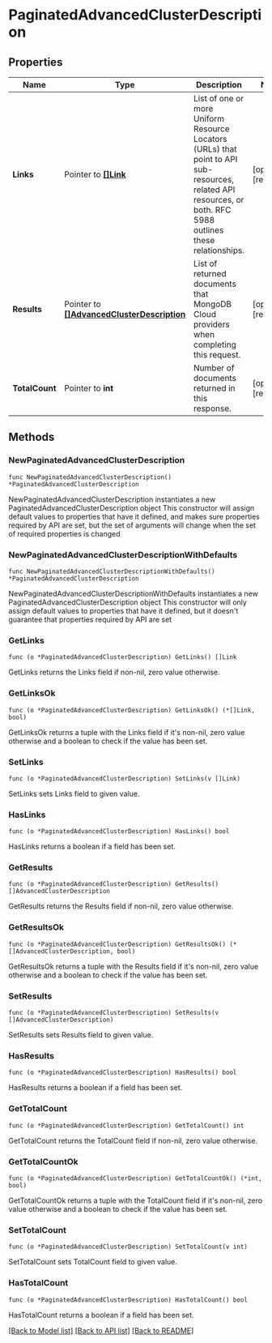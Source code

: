 # PaginatedAdvancedClusterDescription

## Properties

Name | Type | Description | Notes
------------ | ------------- | ------------- | -------------
**Links** | Pointer to [**[]Link**](Link.md) | List of one or more Uniform Resource Locators (URLs) that point to API sub-resources, related API resources, or both. RFC 5988 outlines these relationships. | [optional] [readonly] 
**Results** | Pointer to [**[]AdvancedClusterDescription**](AdvancedClusterDescription.md) | List of returned documents that MongoDB Cloud providers when completing this request. | [optional] [readonly] 
**TotalCount** | Pointer to **int** | Number of documents returned in this response. | [optional] [readonly] 

## Methods

### NewPaginatedAdvancedClusterDescription

`func NewPaginatedAdvancedClusterDescription() *PaginatedAdvancedClusterDescription`

NewPaginatedAdvancedClusterDescription instantiates a new PaginatedAdvancedClusterDescription object
This constructor will assign default values to properties that have it defined,
and makes sure properties required by API are set, but the set of arguments
will change when the set of required properties is changed

### NewPaginatedAdvancedClusterDescriptionWithDefaults

`func NewPaginatedAdvancedClusterDescriptionWithDefaults() *PaginatedAdvancedClusterDescription`

NewPaginatedAdvancedClusterDescriptionWithDefaults instantiates a new PaginatedAdvancedClusterDescription object
This constructor will only assign default values to properties that have it defined,
but it doesn't guarantee that properties required by API are set

### GetLinks

`func (o *PaginatedAdvancedClusterDescription) GetLinks() []Link`

GetLinks returns the Links field if non-nil, zero value otherwise.

### GetLinksOk

`func (o *PaginatedAdvancedClusterDescription) GetLinksOk() (*[]Link, bool)`

GetLinksOk returns a tuple with the Links field if it's non-nil, zero value otherwise
and a boolean to check if the value has been set.

### SetLinks

`func (o *PaginatedAdvancedClusterDescription) SetLinks(v []Link)`

SetLinks sets Links field to given value.

### HasLinks

`func (o *PaginatedAdvancedClusterDescription) HasLinks() bool`

HasLinks returns a boolean if a field has been set.

### GetResults

`func (o *PaginatedAdvancedClusterDescription) GetResults() []AdvancedClusterDescription`

GetResults returns the Results field if non-nil, zero value otherwise.

### GetResultsOk

`func (o *PaginatedAdvancedClusterDescription) GetResultsOk() (*[]AdvancedClusterDescription, bool)`

GetResultsOk returns a tuple with the Results field if it's non-nil, zero value otherwise
and a boolean to check if the value has been set.

### SetResults

`func (o *PaginatedAdvancedClusterDescription) SetResults(v []AdvancedClusterDescription)`

SetResults sets Results field to given value.

### HasResults

`func (o *PaginatedAdvancedClusterDescription) HasResults() bool`

HasResults returns a boolean if a field has been set.

### GetTotalCount

`func (o *PaginatedAdvancedClusterDescription) GetTotalCount() int`

GetTotalCount returns the TotalCount field if non-nil, zero value otherwise.

### GetTotalCountOk

`func (o *PaginatedAdvancedClusterDescription) GetTotalCountOk() (*int, bool)`

GetTotalCountOk returns a tuple with the TotalCount field if it's non-nil, zero value otherwise
and a boolean to check if the value has been set.

### SetTotalCount

`func (o *PaginatedAdvancedClusterDescription) SetTotalCount(v int)`

SetTotalCount sets TotalCount field to given value.

### HasTotalCount

`func (o *PaginatedAdvancedClusterDescription) HasTotalCount() bool`

HasTotalCount returns a boolean if a field has been set.


[[Back to Model list]](../README.md#documentation-for-models) [[Back to API list]](../README.md#documentation-for-api-endpoints) [[Back to README]](../README.md)


